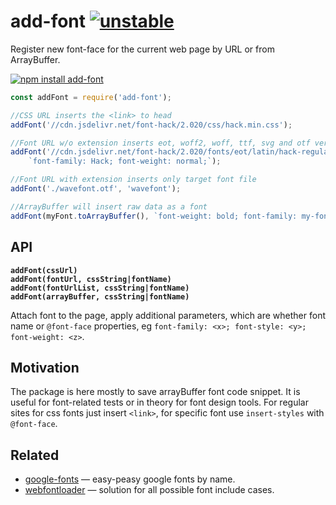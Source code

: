 # add-font [![unstable](http://badges.github.io/stability-badges/dist/unstable.svg)](http://github.com/badges/stability-badges)

Register new font-face for the current web page by URL or from ArrayBuffer.

[![npm install add-font](https://nodei.co/npm/add-font.png?mini=true)](https://npmjs.org/package/add-font/)

```js
const addFont = require('add-font');

//CSS URL inserts the <link> to head
addFont('//cdn.jsdelivr.net/font-hack/2.020/css/hack.min.css');

//Font URL w/o extension inserts eot, woff2, woff, ttf, svg and otf versions
addFont('//cdn.jsdelivr.net/font-hack/2.020/fonts/eot/latin/hack-regular-latin-webfont',
	`font-family: Hack; font-weight: normal;`);

//Font URL with extension inserts only target font file
addFont('./wavefont.otf', 'wavefont');

//ArrayBuffer will insert raw data as a font
addFont(myFont.toArrayBuffer(), `font-weight: bold; font-family: my-font-${id};`);
```

## API

**`addFont(cssUrl)`**<br/>
**`addFont(fontUrl, cssString|fontName)`**<br/>
**`addFont(fontUrlList, cssString|fontName)`**<br/>
**`addFont(arrayBuffer, cssString|fontName)`**

Attach font to the page, apply additional parameters, which are whether font name or `@font-face` properties, eg `font-family: <x>; font-style: <y>; font-weight: <z>`.

## Motivation

The package is here mostly to save arrayBuffer font code snippet.
It is useful for font-related tests or in theory for font design tools.
For regular sites for css fonts just insert `<link>`, for specific font use `insert-styles` with `@font-face`.

## Related

* [google-fonts](https://github.com/hughsk/google-fonts) — easy-peasy google fonts by name.
* [webfontloader](https://github.com/typekit/webfontloader) — solution for all possible font include cases.
